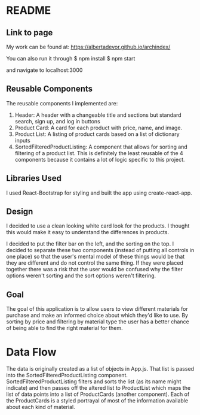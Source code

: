 # README

## Link to page

My work can be found at:
https://albertadevor.github.io/archindex/

You can also run it through 
$ npm install
$ npm start

and navigate to localhost:3000

## Reusable Components

The reusable components I implemented are:
1. Header: A header with a changeable title and sections but standard search, sign up, and log in buttons
2. Product Card: A card for each product with price, name, and image.
3. Product List: A listing of product cards based on a list of dictionary inputs
4. SortedFilteredProductListing: A component that allows for sorting and filtering of a product list. This is definitely the least reusable of the 4 components because it contains a lot of logic specific to this project.

## Libraries Used
I used React-Bootstrap for styling and built the app using create-react-app.

## Design

I decided to use a clean looking white card look for the products. I thought this would make it easy to understand the differences in products. 

I decided to put the filter bar on the left, and the sorting on the top. I decided to separate these two components (instead of putting all controls in one place) so that the user's mental model of these things would be that they are different and do not control the same thing. If they were placed together there was a risk that the user would be confused why the filter options weren't sorting and the sort options weren't filtering.

## Goal

The goal of this application is to allow users to view different materials for purchase and make an informed choice about which they'd like to use. By sorting by price and filtering by material type the user has a better chance of being able to find the right material for them.

# Data Flow

The data is originally created as a list of objects in App.js. That list is passed into the SortedFilteredProductListing component. SortedFilteredProductListing filters and sorts the list (as its name might indicate) and then passes off the altered list to ProductList which maps the list of data points into a list of ProductCards (another component). Each of the ProductCards is a styled portrayal of most of the information available about each kind of material.
